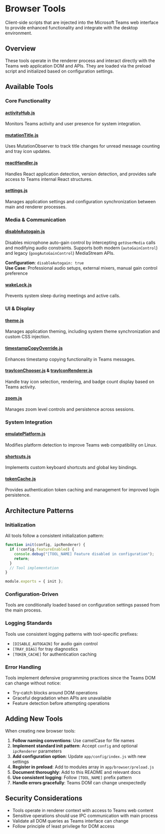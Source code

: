 # Browser Tools

Client-side scripts that are injected into the Microsoft Teams web interface to provide enhanced functionality and integrate with the desktop environment.

## Overview

These tools operate in the renderer process and interact directly with the Teams web application DOM and APIs. They are loaded via the preload script and initialized based on configuration settings.

## Available Tools

### Core Functionality

#### [activityHub.js](activityHub.js)
Monitors Teams activity and user presence for system integration.

#### [mutationTitle.js](mutationTitle.js)  
Uses MutationObserver to track title changes for unread message counting and tray icon updates.

#### [reactHandler.js](reactHandler.js)
Handles React application detection, version detection, and provides safe access to Teams internal React structures.

#### [settings.js](settings.js)
Manages application settings and configuration synchronization between main and renderer processes.

### Media & Communication

#### [disableAutogain.js](disableAutogain.js)
Disables microphone auto-gain control by intercepting `getUserMedia` calls and modifying audio constraints. Supports both modern (`autoGainControl`) and legacy (`googAutoGainControl`) MediaStream APIs.

**Configuration**: `disableAutogain: true`  
**Use Case**: Professional audio setups, external mixers, manual gain control preference

#### [wakeLock.js](wakeLock.js)
Prevents system sleep during meetings and active calls.

### UI & Display

#### [theme.js](theme.js)
Manages application theming, including system theme synchronization and custom CSS injection.

#### [timestampCopyOverride.js](timestampCopyOverride.js)
Enhances timestamp copying functionality in Teams messages.

#### [trayIconChooser.js](trayIconChooser.js) & [trayIconRenderer.js](trayIconRenderer.js)
Handle tray icon selection, rendering, and badge count display based on Teams activity.

#### [zoom.js](zoom.js)
Manages zoom level controls and persistence across sessions.

### System Integration

#### [emulatePlatform.js](emulatePlatform.js)
Modifies platform detection to improve Teams web compatibility on Linux.

#### [shortcuts.js](shortcuts.js)
Implements custom keyboard shortcuts and global key bindings.

#### [tokenCache.js](tokenCache.js)
Provides authentication token caching and management for improved login persistence.

## Architecture Patterns

### Initialization
All tools follow a consistent initialization pattern:
```javascript
function init(config, ipcRenderer) {
  if (!config.featureEnabled) {
    console.debug("[TOOL_NAME] Feature disabled in configuration");
    return;
  }
  // Tool implementation
}

module.exports = { init };
```

### Configuration-Driven
Tools are conditionally loaded based on configuration settings passed from the main process.

### Logging Standards  
Tools use consistent logging patterns with tool-specific prefixes:
- `[DISABLE_AUTOGAIN]` for audio gain control
- `[TRAY_DIAG]` for tray diagnostics
- `[TOKEN_CACHE]` for authentication caching

### Error Handling
Tools implement defensive programming practices since the Teams DOM can change without notice:
- Try-catch blocks around DOM operations
- Graceful degradation when APIs are unavailable
- Feature detection before attempting operations

## Adding New Tools

When creating new browser tools:

1. **Follow naming conventions**: Use camelCase for file names
2. **Implement standard init pattern**: Accept `config` and optional `ipcRenderer` parameters
3. **Add configuration option**: Update `app/config/index.js` with new settings
4. **Register in preload**: Add to modules array in `app/browser/preload.js`
5. **Document thoroughly**: Add to this README and relevant docs
6. **Use consistent logging**: Follow `[TOOL_NAME]` prefix pattern
7. **Handle errors gracefully**: Teams DOM can change unexpectedly

## Security Considerations

- Tools operate in renderer context with access to Teams web content
- Sensitive operations should use IPC communication with main process
- Validate all DOM queries as Teams interface can change
- Follow principle of least privilege for DOM access